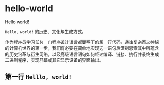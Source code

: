 # hello-world
Hello world!

`Hello, world!` 的历史、文化与生成方式。

作为程序员学习任何一门程序设计语言都要写下的第一行代码，通往复杂而又神秘的计算机世界的第一步，我们有必要在简单地实现这一语句后深刻思索其中所蕴含的历史沿革与衍生网络，以及高级语言语句如何经过编译、链接、执行并最终生成二进制程序，实现屏幕或其它显示设备的界面输出。

## 第一行 `Helllo, world!`
